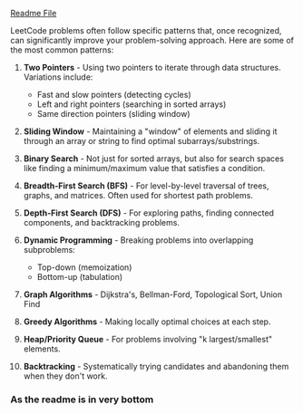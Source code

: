 [Readme File](https://github.com/rishi9504/Leetcode/blob/main/README.md)



LeetCode problems often follow specific patterns that, once recognized, can significantly improve your problem-solving approach. Here are some of the most common patterns:

1. **Two Pointers** - Using two pointers to iterate through data structures. Variations include:
   - Fast and slow pointers (detecting cycles)
   - Left and right pointers (searching in sorted arrays)
   - Same direction pointers (sliding window)

2. **Sliding Window** - Maintaining a "window" of elements and sliding it through an array or string to find optimal subarrays/substrings.

3. **Binary Search** - Not just for sorted arrays, but also for search spaces like finding a minimum/maximum value that satisfies a condition.

4. **Breadth-First Search (BFS)** - For level-by-level traversal of trees, graphs, and matrices. Often used for shortest path problems.

5. **Depth-First Search (DFS)** - For exploring paths, finding connected components, and backtracking problems.

6. **Dynamic Programming** - Breaking problems into overlapping subproblems:
   - Top-down (memoization)
   - Bottom-up (tabulation)

7. **Graph Algorithms** - Dijkstra's, Bellman-Ford, Topological Sort, Union Find

8. **Greedy Algorithms** - Making locally optimal choices at each step.

9. **Heap/Priority Queue** - For problems involving "k largest/smallest" elements.

10. **Backtracking** - Systematically trying candidates and abandoning them when they don't work.


### As the readme is in very bottom
